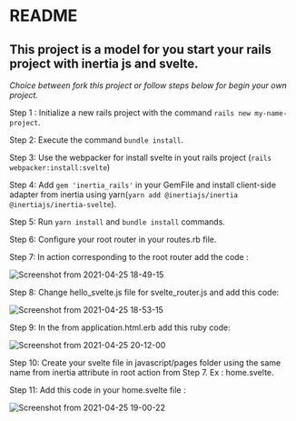 # README

## This project is a model for you start your rails project with inertia js and svelte.

*Choice between fork this project or follow steps below for begin your own project.*

Step 1 : Initialize a new rails project with the command `rails new my-name-project`.

Step 2: Execute the command `bundle install`.

Step 3: Use the webpacker for install svelte in yout rails project (`rails webpacker:install:svelte`)

Step 4: Add `gem 'inertia_rails'` in your GemFile and install client-side adapter from inertia 
using yarn(`yarn add @inertiajs/inertia @inertiajs/inertia-svelte`).

Step 5: Run `yarn install` and `bundle install` commands.

Step 6: Configure your root router in your routes.rb file.

Step 7: In action corresponding to the root router add the code :


![Screenshot from 2021-04-25 18-49-15](https://user-images.githubusercontent.com/24325642/116010725-32a34c80-a5f7-11eb-8c2a-bb178668d8af.png)

Step 8: Change hello_svelte.js file for svelte_router.js and add this code:


![Screenshot from 2021-04-25 18-53-15](https://user-images.githubusercontent.com/24325642/116010767-857d0400-a5f7-11eb-898a-566098adcb03.png)

Step 9: In the <head></head> from application.html.erb add this ruby code:

![Screenshot from 2021-04-25 20-12-00](https://user-images.githubusercontent.com/24325642/116012695-8ff0cb00-a602-11eb-9dd9-e767edb5b039.png)


Step 10: Create your svelte file in javascript/pages folder using the same name from inertia attribute in root action from Step 7. Ex : home.svelte.

Step 11:  Add this code in your home.svelte file :

![Screenshot from 2021-04-25 19-00-22](https://user-images.githubusercontent.com/24325642/116010954-85313880-a5f8-11eb-97a4-9669db889eec.png)
